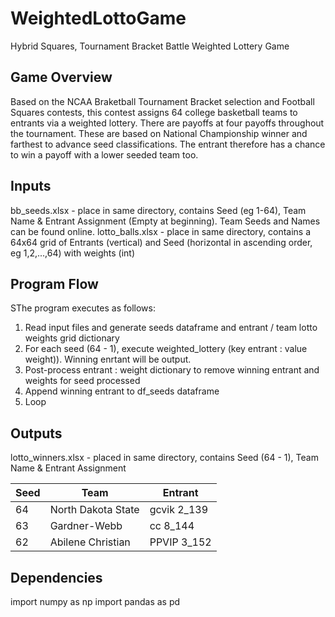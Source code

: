 # WeightedLottoGame
Hybrid Squares, Tournament Bracket Battle Weighted Lottery Game 

## Game Overview
Based on the NCAA Braketball Tournament Bracket selection and Football Squares contests, this contest assigns 64 college basketball teams to entrants via a weighted lottery. There are payoffs at four payoffs throughout the tournament. These are based on National Championship winner and farthest to advance seed classifications. The entrant therefore has a chance to win a payoff with a lower seeded team too.

## Inputs
bb_seeds.xlsx - place in same directory, contains Seed (eg 1-64), Team Name & Entrant Assignment (Empty at beginning). Team Seeds and Names can be found online.
lotto_balls.xlsx - place in same directory, contains a 64x64 grid of Entrants (vertical) and Seed (horizontal in ascending order, eg 1,2,...,64) with weights (int)

## Program Flow
SThe program executes as follows:

1. Read input files and generate seeds dataframe and entrant / team lotto weights grid dictionary
2. For each seed (64 - 1), execute weighted_lottery (key entrant : value weight)). Winning enrtant will be output.
3. Post-process entrant : weight dictionary to remove winning entrant and weights for seed processed
4. Append winning entrant to df_seeds dataframe
5. Loop  

## Outputs
lotto_winners.xlsx - placed in same directory, contains Seed (64 - 1), Team Name & Entrant Assignment

Seed    |  Team   |  Entrant
------------ | ------------- | ------------ 
64 | North Dakota State | gcvik 2_139
63 |       Gardner-Webb  |   cc 8_144
62 |   Abilene Christian | PPVIP 3_152





## Dependencies
import numpy as np
import pandas as pd
